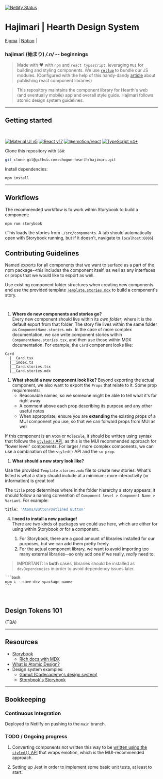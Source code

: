 [![Netlify Status](https://api.netlify.com/api/v1/badges/97b786c8-8342-4962-bd67-c95cd0ae7d9c/deploy-status)](https://app.netlify.com/sites/hearth-kokoro/deploys)

# Hajimari | Hearth Design System

[Figma](https://www.figma.com/file/M7Z0RpYEQszVSWhAFs2yAe/Design-System?node-id=38%3A2) | [Notion](https://www.notion.so/gethearth/Kokoro-Hearth-s-Design-System-f925086806a24898897786379cbc17dc) |

###  **hajimari (始まり)**  _/.n/_ -- beginnings

> Made with ❤️ with `npm` and `react typescript`, leveraging `MUI` for building and styling components. We use [`rollup`](https://rollupjs.org/guide/en/) to bundle our JS modules. (Configured with the help of this handy-dandy [article](https://dev.to/alexeagleson/how-to-create-and-publish-a-react-component-library-2oe) about publishing react component libraries)

> This repository maintains the component library for Hearth's web (and eventually mobile) app and overall style guide. Hajimari follows atomic design system guidelines.

---

## Getting started

<br />

[![Material UI v5](https://img.shields.io/badge/Material%20UI-v5-blue?style=for-the-badge)]((https://mui.com/))
[![React v17](https://img.shields.io/badge/react-v17-brightgreen?style=for-the-badge)]((https://reactjs.org/))
[![@emotion/react](https://img.shields.io/badge/%40emotion%2Freact-v11-ff69b4?style=for-the-badge)]((https://emotion.sh/docs/introduction))
[![TypeScript v4+](https://img.shields.io/badge/TypeScript-v4%2B-dodgerblue?style=for-the-badge)](https://www.typescriptlang.org/)

Clone this repository with `SSH`:
```bash
git clone git@github.com:shogun-hearth/hajimari.git
```

Install dependencies:
```bash
npm install
```

---

## Workflows

The recommended workflow is to work within Storybook to build a component:

```bash
npm run storybook
```

(This loads the stories from `./src/components`. A tab should automatically open with Storybook running, but if it doesn't, navigate to `localhost:6006`)


## Contributing Guidelines

Named exports for all components that we want to surface as a part of the npm package--this includes the component itself, as well as any interfaces or props that we would like to export as well.

Use existing component folder structures when creating new components and use the provided template [`Template.stories.mdx`]() to build a component's story.

<br />

1. **Where do new components and stories go?**  
Every new component should live within its _own folder_, where it is the default export from that folder. The story file lives within the same folder as `ComponentName.stories.mdx`. In the case of more complex documentation, we can write component stories within `ComponentName.stories.tsx`, and then use those within MDX documentation. For example, the `Card` component looks like:

```
Card
  |__Card.tsx
  |__index.ts
  |__Card.stories.tsx
  |__Card.stories.mdx
```

1. **What should a new component look like?**
Beyond exporting the actual component, we also want to export the `Props` that relate to it. Some prop requirements:
   - Reasonable names, so we someone might be able to tell what it's for right away
   - A comment above each prop describing its purpose and any other useful notes
   - When appropriate, ensure you are **extending** the existing props of a MUI component you use, so that we can forward props from MUI as well

If this component is an `Atom` or `Molecule`, it should be written using syntax that follows the [`styled()` API](https://mui.com/system/styled/#api), as this is the MUI recommended approach for "lower level" components. For larger / more complex components, we can use a combination of the `styled()` API and the `sx prop`.


1. **What should a new story look like?**

Use the provided `Template.stories.mdx` file to create new stories. What's listed is what a story should include at a minimum; more interactivity (or information) is great too!

The `title` prop determines where in the folder hierarchy a story appears: it should follow a naming convention of `Component level > Component Name > Variant`. For example:

```bash
title: 'Atoms/Button/Outlined Button'
```



4. **I need to install a new package!**  
There are two kinds of packages we could use here, which are either for using within Storybook _or_ for a component. 

   1. For Storybook, there are a good amount of libraries installed for our purposes, but we can add them pretty freely. 
   2. For the actual component library, we want to avoid importing too many external libraries--so only add one if we really, _really_ need to.

  > IMPORTANT: In **both** cases, libraries should be installed as `devDependencies` in order to avoid dependency issues later.

    ```bash
    npm i --save-dev <package name>
    ```

<br />

## Design Tokens 101

(TBA)

---

## Resources
- [Storybook](https://storybook.js.org/)
    - [Rich docs with MDX](https://storybook.js.org/blog/rich-docs-with-storybook-mdx/)
- [What is Atomic Design?](https://xd.adobe.com/ideas/process/ui-design/atomic-design-principles-methodology-101/)
- Design system examples:
    - [Gamut (Codecademy's design system)](https://gamut.codecademy.com/?path=/docs/atoms-card--card)
    - [Storybook's Storybook](https://next--storybookjs.netlify.app/official-storybook/)

---

## Bookkeeping

### Continuous Integration

Deployed to Netlify on pushing to the `main` branch. 

### TODO / Ongoing progress

1. Converting components not written this way to be [written using the `styled()` API](https://smartdevpreneur.com/material-ui-styled-components/) that wraps emotion, which is the MUI-recommended approach.

2. Setting up Jest in order to implement some basic unit tests, at least to start.

